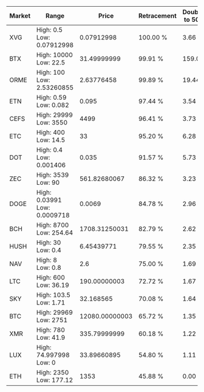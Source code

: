 | Market | Range | Price| Retracement | Doubles to 50% |
| --- | --- | --- | --- | --- |
| XVG | High: 0.5<br />Low: 0.07912998 | 0.07912998 | 100.00 % | 3.66 |
| BTX | High: 10000<br />Low: 22.5 | 31.49999999 | 99.91 % | 159.09 |
| ORME | High: 100<br />Low: 2.53260855 | 2.63776458 | 99.89 % | 19.44 |
| ETN | High: 0.59<br />Low: 0.082 | 0.095 | 97.44 % | 3.54 |
| CEFS | High: 29999<br />Low: 3550 | 4499 | 96.41 % | 3.73 |
| ETC | High: 400<br />Low: 14.5 | 33 | 95.20 % | 6.28 |
| DOT | High: 0.4<br />Low: 0.001406 | 0.035 | 91.57 % | 5.73 |
| ZEC | High: 3539<br />Low: 90 | 561.82680067 | 86.32 % | 3.23 |
| DOGE | High: 0.03991<br />Low: 0.0009718 | 0.0069 | 84.78 % | 2.96 |
| BCH | High: 8700<br />Low: 254.64 | 1708.31250031 | 82.79 % | 2.62 |
| HUSH | High: 30<br />Low: 0.4 | 6.45439771 | 79.55 % | 2.35 |
| NAV | High: 8<br />Low: 0.8 | 2.6 | 75.00 % | 1.69 |
| LTC | High: 600<br />Low: 36.19 | 190.00000003 | 72.72 % | 1.67 |
| SKY | High: 103.5<br />Low: 1.71 | 32.168565 | 70.08 % | 1.64 |
| BTC | High: 29969<br />Low: 2751 | 12080.00000003 | 65.72 % | 1.35 |
| XMR | High: 780<br />Low: 41.9 | 335.79999999 | 60.18 % | 1.22 |
| LUX | High: 74.997998<br />Low: 0 | 33.89660895 | 54.80 % | 1.11 |
| ETH | High: 2350<br />Low: 177.12 | 1353 | 45.88 % | 0.00 |
